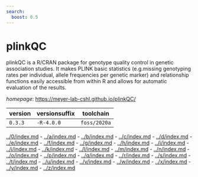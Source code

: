 ```yaml
---
search:
  boost: 0.5
---
```

# plinkQC

plinkQC is a R/CRAN package for genotype quality control in genetic association studies.  It makes PLINK basic statistics (e.g.missing genotyping rates per individual, allele frequencies per genetic  marker) and relationship functions easily accessible from within R and allows for automatic evaluation of the  results.

*homepage*: <https://meyer-lab-cshl.github.io/plinkQC/>

version | versionsuffix | toolchain
--------|---------------|----------
``0.3.3`` | ``-R-4.0.0`` | ``foss/2020a``

[../0/index.md](0) - [../a/index.md](a) - [../b/index.md](b) - [../c/index.md](c) - [../d/index.md](d) - [../e/index.md](e) - [../f/index.md](f) - [../g/index.md](g) - [../h/index.md](h) - [../i/index.md](i) - [../j/index.md](j) - [../k/index.md](k) - [../l/index.md](l) - [../m/index.md](m) - [../n/index.md](n) - [../o/index.md](o) - [../p/index.md](p) - [../q/index.md](q) - [../r/index.md](r) - [../s/index.md](s) - [../t/index.md](t) - [../u/index.md](u) - [../v/index.md](v) - [../w/index.md](w) - [../x/index.md](x) - [../y/index.md](y) - [../z/index.md](z)

